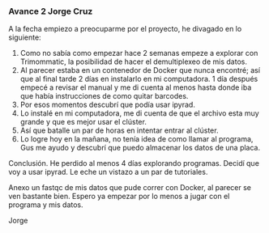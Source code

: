 ### Avance 2 Jorge Cruz

A la fecha empiezo a preocuparme por el proyecto, he divagado en lo siguiente:


1) Como no sabía como empezar hace 2 semanas empeze a explorar con Trimommatic, la posibilidad de hacer el demultiplexeo de mis datos.
2) Al parecer estaba en un contenedor de Docker que nunca encontré; así que al final tarde 2 días en instalarlo en mi computadora. 1 día después empecé a revisar el manual y me di cuenta al menos hasta donde iba que había instrucciones de como quitar barcodes.
3) Por esos momentos descubrí que podía usar ipyrad.
4) Lo instalé en mi computadora, me di cuenta de que el archivo esta muy grande y que es mejor usar el clúster.
5) Así que batalle un par de horas en intentar entrar al clúster.
6) Lo logre hoy en la mañana, no tenía idea de como llamar al programa, Gus me ayudo y descubrí que puedo almacenar los datos de una placa.

Conclusión.
He perdido al menos 4 días explorando programas.
Decidí que voy a usar ipyrad.
Le eche un vistazo a un par de tutoriales.

Anexo un fastqc de mis datos que pude correr con Docker, al parecer se ven bastante bien.
Espero ya empezar por lo menos a jugar con el programa y mis datos.

Jorge



